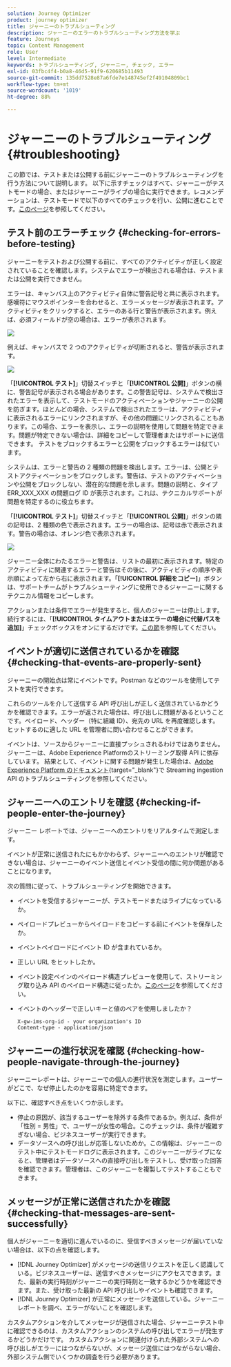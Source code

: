 ```yaml
---
solution: Journey Optimizer
product: journey optimizer
title: ジャーニーのトラブルシューティング
description: ジャーニーのエラーのトラブルシューティング方法を学ぶ
feature: Journeys
topic: Content Management
role: User
level: Intermediate
keywords: トラブルシューティング, ジャーニー, チェック, エラー
exl-id: 03fbc4f4-b0a8-46d5-91f9-620685b11493
source-git-commit: 135dd7528e87a6fde7e148745ef2f49104809bc1
workflow-type: tm+mt
source-wordcount: '1019'
ht-degree: 88%

---
```


# ジャーニーのトラブルシューティング {#troubleshooting}

この節では、テストまたは公開する前にジャーニーのトラブルシューティングを行う方法について説明します。 以下に示すチェックはすべて、ジャーニーがテストモードの場合、またはジャーニーがライブの場合に実行できます。レコメンデーションは、テストモードで以下のすべてのチェックを行い、公開に進むことです。[このページ](../building-journeys/testing-the-journey.md)を参照してください。

## テスト前のエラーチェック {#checking-for-errors-before-testing}

ジャーニーをテストおよび公開する前に、すべてのアクティビティが正しく設定されていることを確認します。システムでエラーが検出される場合は、テストまたは公開を実行できません。

エラーは、キャンバス上のアクティビティ自体に警告記号と共に表示されます。感嘆符にマウスポインターを合わせると、エラーメッセージが表示されます。アクティビティをクリックすると、エラーのある行と警告が表示されます。例えば、必須フィールドが空の場合は、エラーが表示されます。

![](assets/journey63.png)

例えば、キャンバスで 2 つのアクティビティが切断されると、警告が表示されます。

![](assets/canvas-disconnected.png)

「**[!UICONTROL テスト]**」切替スイッチと「**[!UICONTROL 公開]**」ボタンの横に、警告記号が表示される場合があります。この警告記号は、システムで検出されたエラーを表示して、テストモードのアクティベーションやジャーニーの公開を防ぎます。ほとんどの場合、システムで検出されたエラーは、アクティビティに表示されるエラーにリンクされますが、その他の問題にリンクされることもあります。この場合、エラーを表示し、エラーの説明を使用して問題を特定できます。問題が特定できない場合は、詳細をコピーして管理者またはサポートに送信できます。 テストをブロックするエラーと公開をブロックするエラーは似ています。

システムは、エラーと警告の 2 種類の問題を検出します。エラーは、公開とテストアクティベーションをブロックします。警告は、テストのアクティベーションや公開をブロックしない、潜在的な問題を示します。問題の説明と、タイプ ERR_XXX_XXX の問題ログ ID が表示されます。これは、テクニカルサポートが問題を特定するのに役立ちます。

「**[!UICONTROL テスト]**」切替スイッチと「**[!UICONTROL 公開]**」ボタンの隣の記号は、2 種類の色で表示されます。エラーの場合は、記号は赤で表示されます。警告の場合は、オレンジ色で表示されます。

![](assets/journey75.png)

ジャーニー全体にわたるエラーと警告は、リストの最初に表示されます。特定のアクティビティに関連するエラーと警告はその後に、アクティビティの順序や表示順によって左から右に表示されます。「**[!UICONTROL 詳細をコピー]**」ボタンは、サポートチームがトラブルシューティングに使用できるジャーニーに関するテクニカル情報をコピーします。

アクションまたは条件でエラーが発生すると、個人のジャーニーは停止します。続行するには、「**[!UICONTROL タイムアウトまたはエラーの場合に代替パスを追加]**」チェックボックスをオンにするだけです。[この節](../building-journeys/using-the-journey-designer.md#paths)を参照してください。

## イベントが適切に送信されているかを確認 {#checking-that-events-are-properly-sent}

ジャーニーの開始点は常にイベントです。Postman などのツールを使用してテストを実行できます。

これらのツールを介して送信する API 呼び出しが正しく送信されているかどうかを確認できます。エラーが返された場合は、呼び出しに問題があるということです。ペイロード、ヘッダー（特に組織 ID）、宛先の URL を再度確認します。ヒットするのに適した URL を管理者に問い合わせることができます。

イベントは、ソースからジャーニーに直接プッシュされるわけではありません。ジャーニーは、Adobe Experience Platformのストリーミング取得 API に依存しています。 結果として、イベントに関する問題が発生した場合は、[Adobe Experience Platform のドキュメント](https://experienceleague.adobe.com/docs/experience-platform/ingestion/streaming/troubleshooting.html?lang=ja){target="_blank"}で Streaming ingestion API のトラブルシューティングを参照してください。

## ジャーニーへのエントリを確認 {#checking-if-people-enter-the-journey}

ジャーニー レポートでは、ジャーニーへのエントリをリアルタイムで測定します。

イベントが正常に送信されたにもかかわらず、ジャーニーへのエントリが確認できない場合は、ジャーニーのイベント送信とイベント受信の間に何か問題があることになります。

次の質問に従って、トラブルシューティングを開始できます。

* イベントを受信するジャーニーが、テストモードまたはライブになっているか。
* ペイロードプレビューからペイロードをコピーする前にイベントを保存したか。
* イベントペイロードにイベント ID が含まれているか。
* 正しい URL をヒットしたか。
* イベント設定ペインのペイロード構造プレビューを使用して、ストリーミング取り込み API のペイロード構造に従ったか。[このページ](../event/about-creating.md#preview-the-payload)を参照してください。
* イベントのヘッダーで正しいキーと値のペアを使用しましたか？

  ```
  X-gw-ims-org-id - your organization's ID
  Content-type - application/json
  ```

## ジャーニーの進行状況を確認 {#checking-how-people-navigate-through-the-journey}

ジャーニーレポートは、ジャーニーでの個人の進行状況を測定します。ユーザーがどこで、なぜ停止したのかを容易に特定できます。

以下に、確認すべき点をいくつか示します。

* 停止の原因が、該当するユーザーを除外する条件であるか。例えば、条件が「性別 = 男性」で、ユーザーが女性の場合。このチェックは、条件が複雑すぎない場合、ビジネスユーザーが実行できます。
* データソースへの呼び出しが応答しないためか。この情報は、ジャーニーのテスト中にテストモードログに表示されます。このジャーニーがライブになると、管理者はデータソースへの直接呼び出しをテストし、受け取った回答を確認できます。管理者は、このジャーニーを複製してテストすることもできます。

## メッセージが正常に送信されたかを確認 {#checking-that-messages-are-sent-successfully}

個人がジャーニーを適切に進んでいるのに、受信すべきメッセージが届いていない場合は、以下の点を確認します。

* [!DNL Journey Optimizer] がメッセージの送信リクエストを正しく認識している。ビジネスユーザーは、送信すべきメッセージにアクセスできます。また、最新の実行時刻がジャーニーの実行時刻と一致するかどうかを確認できます。また、受け取った最新の API 呼び出しやイベントも確認できます。
* [!DNL Journey Optimizer] が正常にメッセージを送信している。ジャーニーレポートを調べ、エラーがないことを確認します。

カスタムアクションを介してメッセージが送信された場合、ジャーニーテスト中に確認できるのは、カスタムアクションのシステムの呼び出しでエラーが発生するかどうかだけです。 カスタムアクションに関連付けられた外部システムへの呼び出しがエラーにはつながらないが、メッセージ送信にはつながらない場合、外部システム側でいくつかの調査を行う必要があります。
